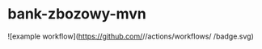 # bank-zbozowy-mvn
![example workflow](https://github.com/<user>/<repo>/actions/workflows/<file>
/badge.svg)